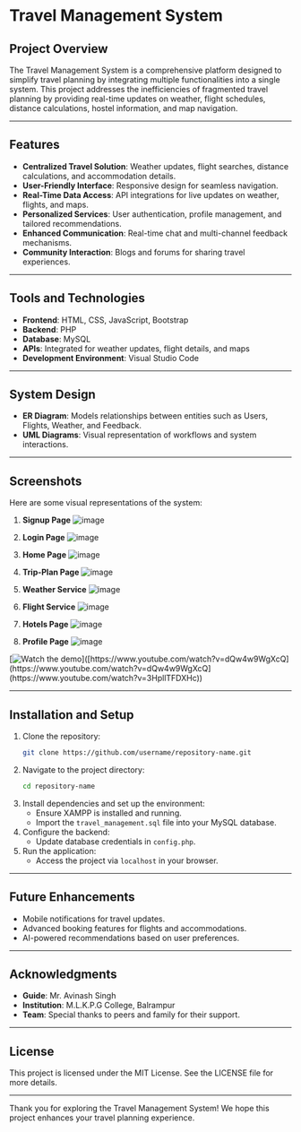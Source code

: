 # Travel Management System

## Project Overview
The Travel Management System is a comprehensive platform designed to simplify travel planning by integrating multiple functionalities into a single system. This project addresses the inefficiencies of fragmented travel planning by providing real-time updates on weather, flight schedules, distance calculations, hostel information, and map navigation.

---

## Features
- **Centralized Travel Solution**: Weather updates, flight searches, distance calculations, and accommodation details.
- **User-Friendly Interface**: Responsive design for seamless navigation.
- **Real-Time Data Access**: API integrations for live updates on weather, flights, and maps.
- **Personalized Services**: User authentication, profile management, and tailored recommendations.
- **Enhanced Communication**: Real-time chat and multi-channel feedback mechanisms.
- **Community Interaction**: Blogs and forums for sharing travel experiences.

---

## Tools and Technologies
- **Frontend**: HTML, CSS, JavaScript, Bootstrap
- **Backend**: PHP
- **Database**: MySQL
- **APIs**: Integrated for weather updates, flight details, and maps
- **Development Environment**: Visual Studio Code

---

## System Design
- **ER Diagram**: Models relationships between entities such as Users, Flights, Weather, and Feedback.
- **UML Diagrams**: Visual representation of workflows and system interactions.

---

## Screenshots
Here are some visual representations of the system:

1. **Signup Page**
   ![image](https://github.com/user-attachments/assets/dc44d2a0-93f4-4d44-827f-587faf53302b)


2. **Login Page**
   ![image](https://github.com/user-attachments/assets/745d34fb-6564-4d4b-bea4-27e2456f5450)


3. **Home Page**
   ![image](https://github.com/user-attachments/assets/0b879b0f-3dd9-4fec-805a-467e319b70b7)


4. **Trip-Plan Page**
   ![image](https://github.com/user-attachments/assets/87ea881d-8968-46a8-9a28-02bbf2f4d0d6)


5. **Weather Service**
   ![image](https://github.com/user-attachments/assets/de970b55-354c-49db-9e34-2576b463d1a1)


6. **Flight Service**
   ![image](https://github.com/user-attachments/assets/131b95ae-9b9b-4e69-a0ec-0c9f1a33f671)


7. **Hotels Page**
   ![image](https://github.com/user-attachments/assets/aa5f4e91-aeb1-453c-8dbe-79d729a2be8c)


8. **Profile Page**
   ![image](https://github.com/user-attachments/assets/4ed578f8-0498-491e-84c7-98acae23a80d)


[![Watch the demo]([https://img.youtube.com/vi/dQw4w9WgXcQ/0.jpg](https://github.com/user-attachments/assets/90837df2-b7c7-4465-b111-3be04682dc7d))]([https://www.youtube.com/watch?v=dQw4w9WgXcQ](https://www.youtube.com/watch?v=dQw4w9WgXcQ](https://www.youtube.com/watch?v=3HpllTFDXHc))



---

## Installation and Setup
1. Clone the repository:
   ```bash
   git clone https://github.com/username/repository-name.git
   ```
2. Navigate to the project directory:
   ```bash
   cd repository-name
   ```
3. Install dependencies and set up the environment:
   - Ensure XAMPP is installed and running.
   - Import the `travel_management.sql` file into your MySQL database.
4. Configure the backend:
   - Update database credentials in `config.php`.
5. Run the application:
   - Access the project via `localhost` in your browser.

---

## Future Enhancements
- Mobile notifications for travel updates.
- Advanced booking features for flights and accommodations.
- AI-powered recommendations based on user preferences.

---

## Acknowledgments
- **Guide**: Mr. Avinash Singh
- **Institution**: M.L.K.P.G College, Balrampur
- **Team**: Special thanks to peers and family for their support.

---

## License
This project is licensed under the MIT License. See the LICENSE file for more details.

---

Thank you for exploring the Travel Management System! We hope this project enhances your travel planning experience.
